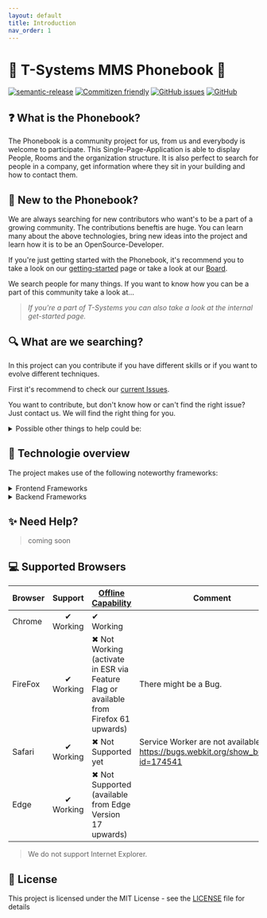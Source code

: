 ```yaml
---
layout: default
title: Introduction
nav_order: 1
---
```


# :small_red_triangle: T-Systems MMS Phonebook :small_red_triangle:

[![semantic-release](https://img.shields.io/badge/%20%20%F0%9F%93%A6%F0%9F%9A%80-semantic--release-e10079.svg?style=flat-square)](https://github.com/semantic-release/semantic-release) [![Commitizen friendly](https://img.shields.io/badge/commitizen-friendly-brightgreen.svg)](http://commitizen.github.io/cz-cli/) [![GitHub issues](https://img.shields.io/github/issues/T-Systems-MMS/phonebook.svg?style=popout)](https://github.com/T-Systems-MMS/phonebook/issues) [![GitHub](https://img.shields.io/github/license/T-Systems-MMS/phonebook.svg)](https://github.com/T-Systems-MMS/phonebook/blob/master/LICENSE)

  

## **:question: What is the Phonebook?**

The Phonebook is a community project for us, from us and everybody is welcome to participate.
This Single-Page-Application is able to display People, Rooms and the organization structure. It is also perfect to search for people in a company, get information where they sit in your building and how to contact them.

## **:wave: New to the Phonebook?**
We are always searching for new contributors who want's to be a part of a growing community. The contributions beneftis are huge. You can learn many about the above technologies, bring new ideas into the project and learn how it is to be an OpenSource-Developer.

If you're just getting started with the Phonebook, it's recommend you to take a look on our [getting-started](/docs/getting-started) page or take a look at our [Board](https://github.com/T-Systems-MMS/phonebook/projects/1).

We search people for many things. If you want to know how you can be a part of this community take a look at...

> *If you're a part of T-Systems you can also take a look at the internal get-started page.*

## **:mag: What are we searching?**
In this project can you contribute if you have different skills or if you want to evolve different techniques.

First it's recommend to check our [current Issues](https://github.com/T-Systems-MMS/phonebook/issues).

You want to contribute, but don't know how or can't find the right issue? Just contact us. We will find the right thing for you.
<details>
  <summary>Possible other things to help could be:</summary>
<ul>
    <li>Develop new Features</li>
    <li>Test the Application and suggest new enhancements or report new bugs</li>
    <li>Document different things around the software</li>
    <li>Design a cool Phonebook-Logo</li>
    <li>Develop a new User-Centered Design</li>
    <li>Provide Accessibility</li>
    <li>Write a User-Guide</li>
</ul>
</details>

## **:electric_plug: Technologie overview**
The project makes use of the following noteworthy frameworks:

<details>
<summary>Frontend Frameworks</summary>
<ul>
  <li><a href="https://angular.io/" target="_blank">Angular</a>: The popular JavaScript framework is the base of this application. We also use the Angular routing for navigation to different views.</li>
  <li><a href="https://github.com/angular/angular-cli/" target="_blank">Angular CLI</a>:  Makes development and the build process of the application much easier. It encapsulates the Webpack build configuration and provides some reasonable conventions to follow instead. The CLI also provides some convenient commands to generate new components, services, etc.</li>
  <li><a href="https://material.angular.io/" target="_blank">Angular Material</a>: Provides components to build an application with Google's Material design. We use it as a basis for our graphical layout.</li>
</ul>
</details>
<details>
<summary>Backend Frameworks</summary>
<ul>
  <li><a href="https://traefik.io/" target="_blank">Traefik</a></li>
  <li><a href="https://www.nginx.com/" target="_blank">Nginx</a></li>
  <li><a href="https://www.docker.com/" target="_blank">Docker</a></li>
</ul>
</details>

## **:sparkles: Need Help?**
> coming soon

## **:computer: Supported Browsers**

| Browser |  Support  | [Offline Capability](https://caniuse.com/#feat=serviceworkers)                        | Comment                                                                              |
| ------- | :-------: | ------------------------------------------------------------------------------------- | ------------------------------------------------------------------------------------ |
| Chrome  | ✔ Working | ✔ Working                                                                             |                                                                                      |
| FireFox | ✔ Working | ✖ Not Working (activate in ESR via Feature Flag or available from Firefox 61 upwards) | There might be a Bug.                                                                |
| Safari  | ✔ Working | ✖ Not Supported yet                                                                   | Service Worker are not available yet: https://bugs.webkit.org/show_bug.cgi?id=174541 |
| Edge    | ✔ Working | ✖ Not Supported (available from Edge Version 17 upwards)                              |                                                                                      |

> We do not support Internet Explorer.

## **:page_with_curl: License**

This project is licensed under the MIT License - see the [LICENSE](LICENSE) file for details